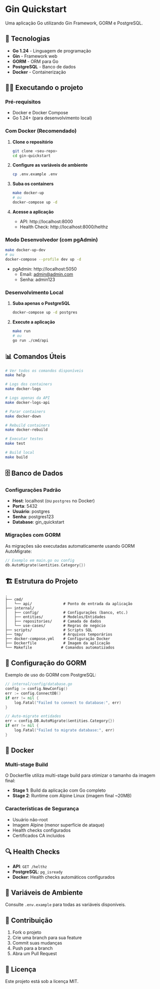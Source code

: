 # Gin Quickstart

Uma aplicação Go utilizando Gin Framework, GORM e PostgreSQL.

## 🚀 Tecnologias

- **Go 1.24** - Linguagem de programação
- **Gin** - Framework web
- **GORM** - ORM para Go
- **PostgreSQL** - Banco de dados
- **Docker** - Containerização

## 🏃‍♂️ Executando o projeto

### Pré-requisitos

- Docker e Docker Compose
- Go 1.24+ (para desenvolvimento local)

### Com Docker (Recomendado)

1. **Clone o repositório**

   ```bash
   git clone <seu-repo>
   cd gin-quickstart
   ```

2. **Configure as variáveis de ambiente**

   ```bash
   cp .env.example .env
   ```

3. **Suba os containers**

   ```bash
   make docker-up
   # ou
   docker-compose up -d
   ```

4. **Acesse a aplicação**
   - API: http://localhost:8000
   - Health Check: http://localhost:8000/helthz

### Modo Desenvolvedor (com pgAdmin)

```bash
make docker-up-dev
# ou
docker-compose --profile dev up -d
```

- pgAdmin: http://localhost:5050
  - Email: admin@admin.com
  - Senha: admin123

### Desenvolvimento Local

1. **Suba apenas o PostgreSQL**

   ```bash
   docker-compose up -d postgres
   ```

2. **Execute a aplicação**
   ```bash
   make run
   # ou
   go run ./cmd/api
   ```

## 📊 Comandos Úteis

```bash
# Ver todos os comandos disponíveis
make help

# Logs dos containers
make docker-logs

# Logs apenas da API
make docker-logs-api

# Parar containers
make docker-down

# Rebuild containers
make docker-rebuild

# Executar testes
make test

# Build local
make build
```

## 🗄️ Banco de Dados

### Configurações Padrão

- **Host**: localhost (ou `postgres` no Docker)
- **Porta**: 5432
- **Usuário**: postgres
- **Senha**: postgres123
- **Database**: gin_quickstart

### Migrações com GORM

As migrações são executadas automaticamente usando GORM AutoMigrate:

```go
// Exemplo em main.go ou config
db.AutoMigrate(&entities.Category{})
```

## 🏗️ Estrutura do Projeto

```
.
├── cmd/
│   └── api/              # Ponto de entrada da aplicação
├── internal/
│   ├── config/           # Configurações (banco, etc.)
│   ├── entities/         # Modelos/Entidades
│   ├── repositories/     # Camada de dados
│   └── use-cases/        # Regras de negócio
├── scripts/              # Scripts SQL
├── tmp/                  # Arquivos temporários
├── docker-compose.yml    # Configuração Docker
├── Dockerfile            # Imagem da aplicação
└── Makefile             # Comandos automatizados
```

## 🔧 Configuração do GORM

Exemplo de uso do GORM com PostgreSQL:

```go
// internal/config/database.go
config := config.NewConfig()
err := config.ConnectDB()
if err != nil {
    log.Fatal("Failed to connect to database:", err)
}

// Auto-migrate entidades
err = config.DB.AutoMigrate(&entities.Category{})
if err != nil {
    log.Fatal("Failed to migrate database:", err)
}
```

## 🐳 Docker

### Multi-stage Build

O Dockerfile utiliza multi-stage build para otimizar o tamanho da imagem final:

- **Stage 1**: Build da aplicação com Go completo
- **Stage 2**: Runtime com Alpine Linux (imagem final ~20MB)

### Características de Segurança

- Usuário não-root
- Imagem Alpine (menor superfície de ataque)
- Health checks configurados
- Certificados CA incluídos

## 🔍 Health Checks

- **API**: `GET /helthz`
- **PostgreSQL**: `pg_isready`
- **Docker**: Health checks automáticos configurados

## 📝 Variáveis de Ambiente

Consulte `.env.example` para todas as variáveis disponíveis.

## 🤝 Contribuição

1. Fork o projeto
2. Crie uma branch para sua feature
3. Commit suas mudanças
4. Push para a branch
5. Abra um Pull Request

## 📄 Licença

Este projeto está sob a licença MIT.
